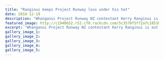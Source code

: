 ```yaml
---
title: "Ranginui keeps Project Runway loss under his hat"
date: 2018-12-19
description: "Whanganui Project Runway NZ contestant Kerry Ranginui is out but not down after missing the top spot on the final episode..."
featured_image: http://c1940652.r52.cf0.rackcdn.com/5c3570f5ff2a7c18530003f7/Kerry-Ranginui-19th-dec.jpg
excerpt: "Whanganui Project Runway NZ contestant Kerry Ranginui is out but not down after missing the top spot on the final episode."
gallery_image_1: 
gallery_image_2: 
gallery_image_3: 
gallery_image_4: 
gallery_image_5: 
---
```

